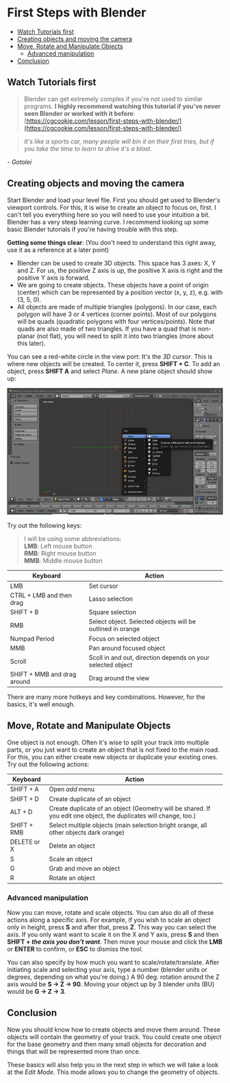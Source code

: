 # First Steps with Blender

<!-- MarkdownTOC autolink='true' -->

- [Watch Tutorials first](#watch-tutorials-first)
- [Creating objects and moving the camera](#creating-objects-and-moving-the-camera)
- [Move, Rotate and Manipulate Objects](#move-rotate-and-manipulate-objects)
	- [Advanced manipulation](#advanced-manipulation)
- [Conclusion](#conclusion)

<!-- /MarkdownTOC -->


## Watch Tutorials first

> Blender can get extremely complex if you're not used to similar programs. **I highly recommend watching this tutorial if you've never seen Blender or worked with it before**:  
[https://cgcookie.com/lesson/first-steps-with-blender/](https://cgcookie.com/lesson/first-steps-with-blender/)

> _It's like a sports car, many people will bin it on their first tries, but if you take the time to learn to drive it's a blast._

<cite>- Gotolei</cite>

## Creating objects and moving the camera

Start Blender and load your level file. First you should get used to Blender's viewport controls. For this, it is wise to create an object to focus on, first. I can't tell you everything here so you will need to use your intuition a bit. Blender has a very steep learning curve. I recommend looking up some basic Blender tutorials if you're having trouble with this step.

**Getting some things clear**: (You don't need to understand this right away, use it as a reference at a later point)
+ Blender can be used to create 3D objects. This space has 3 axes: X, Y and Z. For us, the positive Z axis is up, the positive X axis is right and the positive Y axis is forward.
+ We are going to create objects. These objects have a point of origin (center) which can be represented by a position vector (x, y, z), e.g. with (3, 5, 0). 
+ All objects are made of multiple triangles (polygons). In our case, each polygon will have 3 or 4 vertices (corner points). Most of our polygons will be quads (quadratic polygons with four vertices/points). Note that quads are also made of two triangles. If you have a quad that is non-planar (not flat), you will need to split it into two triangles (more about this later).

You can see a red-white circle in the view port: It's the *3D cursor*. This is where new objects will be created. To center it, press **SHIFT + C**.
To add an object, press **SHIFT A** and select *Plane*. A new plane object should show up:

![Creating a plane](blender01.jpg)

Try out the following keys:

> I will be using some abbreviations:  
**LMB**: Left mouse button  
**RMB**: Right mouse button  
**MMB**: Middle mouse button  

| Keyboard | Action |
|----------|--------|
| LMB | Set cursor |
| CTRL + LMB and then drag | Lasso selection |
| SHIFT + B | Square selection |
| RMB | Select object. Selected objects will be outlined in orange |
| Numpad Period | Focus on selected object |
| MMB | Pan around focused object |
| Scroll | Scoll in and out, direction depends on your selected object |
| SHIFT + MMB and drag around | Drag around the view |

There are many more hotkeys and key combinations. However, for the basics, it's well enough.

## Move, Rotate and Manipulate Objects

One object is not enough. Often it's wise to split your track into multiple parts, or you just want to create an object that is not fixed to the main road. For this, you can either create new objects or duplicate your existing ones. Try out the following actions:

| Keyboard | Action |
|----------|--------|
| SHIFT + A | Open *add* menu |
| SHIFT + D | Create duplicate of an object |
| ALT + D | Create duplicate of an object (Geometry will be shared. If you edit one object, the duplicates will change, too.) |
| SHIFT + RMB | Select multiple objects (main selection bright orange, all other objects dark orange) |
| DELETE or X | Delete an object |
| S | Scale an object |
| G | Grab and move an object |
| R | Rotate an object |

### Advanced manipulation

Now you can move, rotate and scale objects. You can also do all of these actions along a specific axis. 
For example, if you wish to scale an object only in height, press **S** and after that, press **Z**. This way you can select the axis.
If you only want want to scale it on the X and Y axis, press **S** and then **SHIFT + *the axis you don't want***. Then move your mouse and click the **LMB** or **ENTER** to confirm, or **ESC** to dismiss the tool.

You can also specify by how much you want to scale/rotate/translate. After initiating scale and selecting your axis, type a number (blender units or degrees, depending on what you're doing.) A 90 deg. rotation around the Z axis would be **S -> Z -> 90**. Moving your object up by 3 blender units (BU) would be **G -> Z -> 3**.

## Conclusion

Now you should know how to create objects and move them around. These objects will contain the geometry of your track. You could create one object for the base geometry and then many small objects for decoration and things that will be represented more than once.

These basics will also help you in the next step in which we will take a look at the *Edit Mode*. This mode allows you to change the geometry of objects.